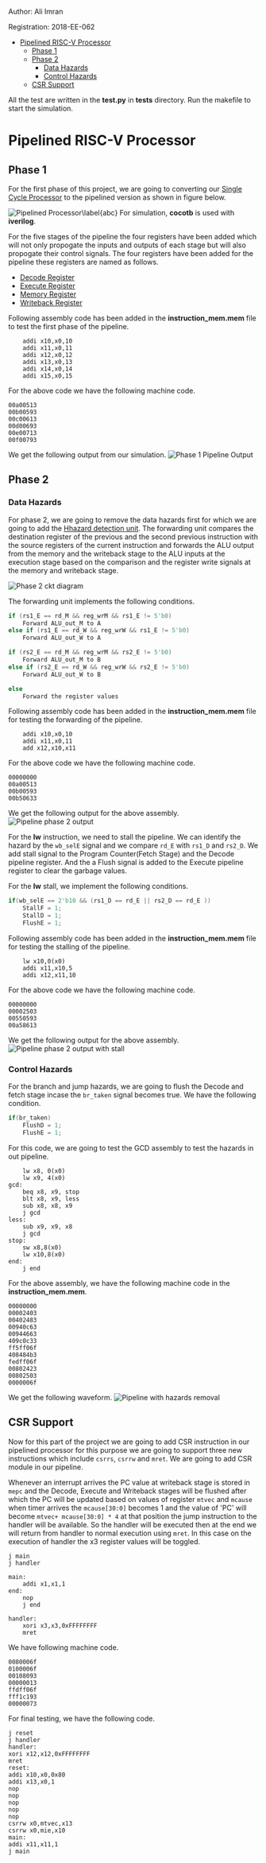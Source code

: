 Author: Ali Imran

Registration: 2018-EE-062

- [Pipelined RISC-V Processor](#pipelined-risc-v-processor)
  - [Phase 1](#phase-1)
  - [Phase 2](#phase-2)
    - [Data Hazards](#data-hazards)
    - [Control Hazards](#control-hazards)
  - [CSR Support](#csr-support)

All the test are written in the **test.py** in **tests** directory. Run the makefile to start the simulation. 

# Pipelined RISC-V Processor
## Phase 1
For the first phase of this project, we are going to  converting our [Single Cycle Processor](../Single-Cycle) to the pipelined version as shown in figure below.

![Pipelined Processor\label{abc}](Figures/ckt.png)
For simulation, **cocotb** is used with **iverilog**.

For the five stages of the pipeline the four registers have been added which will not only propogate the inputs and outputs of each stage but will also propogate their control signals. The four registers have been added for the pipeline these registers are named as follows.

- [Decode Register](srcs/Decode.sv)
- [Execute Register](srcs/Execute.sv)
- [Memory Register](srcs/Memory.sv)
- [Writeback Register](srcs/Writeback.sv)

Following assembly code has been added in the **instruction_mem.mem** file to test the first phase of the pipeline.
```assembly
    addi x10,x0,10
    addi x11,x0,11
    addi x12,x0,12
    addi x13,x0,13
    addi x14,x0,14
    addi x15,x0,15
```
For the above code we have the following machine code.
```
00a00513
00b00593
00c00613
00d00693
00e00713
00f00793
```
We get the following output from our simulation.
![Phase 1 Pipeline Output](Figures/phase1_out.png)
## Phase 2
### Data Hazards
For phase 2, we are going to remove the data hazards first for which we are going to add the [Hhazard detection unit](srcs/forwarding_unit.sv). The forwarding unit compares the destination register of the previous and the second previous instruction with the source registers of the current instruction and forwards the ALU output from the memory and the writeback stage to the ALU inputs at the execution stage based on the comparison and the register write signals at the memory and writeback stage.

![Phase 2 ckt diagram](Figures/ckt2.png)

The forwarding unit implements the following conditions.
```verilog
if (rs1_E == rd_M && reg_wrM && rs1_E != 5'b0) 
    Forward ALU_out_M to A
else if (rs1_E == rd_W && reg_wrW && rs1_E != 5'b0) 
    Forward ALU_out_W to A

if (rs2_E == rd_M && reg_wrM && rs2_E != 5'b0)
    Forward ALU_out_M to B
else if (rs2_E == rd_W && reg_wrW && rs2_E != 5'b0) 
    Forward ALU_out_W to B

else
    Forward the register values
```

Following assembly code has been added in the **instruction_mem.mem** file for testing the forwarding of the pipeline.
```assembly
    addi x10,x0,10
    addi x11,x0,11
    add x12,x10,x11
```
For the above code we have the following machine code.
```
00000000
00a00513
00b00593
00b50633
```
We get the following output for the above assembly.
![Pipeline phase 2 output](Figures/phase2_data_out.png)


For the **lw** instruction, we need to stall the pipeline. We can identify the hazard by the `wb_selE` signal and we compare `rd_E` with `rs1_D` and `rs2_D`. We add stall signal to the Program Counter(Fetch Stage) and the Decode pipeline register. And the a Flush signal is added to the Execute pipeline register to clear the garbage values. 

For the **lw** stall, we implement the following conditions.
```verilog
if(wb_selE == 2'b10 && (rs1_D == rd_E || rs2_D == rd_E )) 
    StallF = 1;
    StallD = 1;
    FlushE = 1;
``` 

Following assembly code has been added in the **instruction_mem.mem** file for testing the stalling of the pipeline.
```assembly
    lw x10,0(x0)
    addi x11,x10,5
    addi x12,x11,10
```
For the above code we have the following machine code.
```
00000000
00002503
00550593
00a58613
```
We get the following output for the above assembly.
![Pipeline phase 2 output with stall](Figures/phase2_data_out1.png)

### Control Hazards
For the branch and jump hazards, we are going to flush the Decode and fetch stage incase the `br_taken` signal becomes true. We have the following condition.

```verilog
if(br_taken)
    FlushD = 1;
    FlushE = 1;
```

For this code, we are going to test the GCD assembly to test the hazards in out pipeline.
```assembly
    lw x8, 0(x0)
    lw x9, 4(x0)
gcd:
    beq x8, x9, stop
    blt x8, x9, less
    sub x8, x8, x9
    j gcd
less:
    sub x9, x9, x8
    j gcd
stop:
    sw x8,8(x0)
    lw x10,8(x0)
end:
    j end
 ```
For the above assembly, we have the following machine code in the **instruction_mem.mem**.
```machine
00000000
00002403
00402483
00940c63
00944663
409c0c33
ff5ff06f
408484b3
fedff06f
00802423
00802503
0000006f
```
We get the following waveform.
![Pipeline with hazards removal](Figures/phase2_data_out2.png)

## CSR Support
Now for this part of the project we are going to add CSR instruction in our pipelined processor for this purpose we are going to support three new instructions which include `csrrs`, `csrrw` and `mret`. We are going to add CSR module in our pipeline.

Whenever an interrupt arrives the PC value at writeback stage is stored in `mepc` and the Decode, Execute and Writeback stages will be flushed after which the PC will be updated based on values of register `mtvec` and `mcause` when timer arrives the `mcause[30:0]` becomes 1 and the value of 'PC' will become `mtvec+ mcause[30:0] * 4` at that position the jump instruction to the handler will be available. So the handler will be executed then at the end we will return from handler to normal execution using `mret`. In this case on the execution of handler the x3 register values will be toggled.

```assembly
j main
j handler

main:
	addi x1,x1,1
end:
	nop
    j end

handler:
	xori x3,x3,0xFFFFFFFF
    mret
```
We have following machine code.

```
0080006f
0100006f
00108093
00000013
ffdff06f
fff1c193
00000073
```
For final testing, we have the following code.
```assembly
j reset
j handler
handler:
xori x12,x12,0xFFFFFFFF
mret
reset:
addi x10,x0,0x80
addi x13,x0,1
nop
nop
nop
nop
nop
csrrw x0,mtvec,x13
csrrw x0,mie,x10
main:
addi x11,x11,1
j main
```
